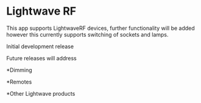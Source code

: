 # Lightwave RF


 This app supports LightwaveRF devices, further functionality will be added however this currently supports switching of sockets and lamps.
 
 Initial development release 
 
 Future releases will address 

 *Dimming 

 *Remotes 

 *Other Lightwave products
